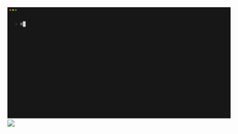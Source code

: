 <div align="center">
    <a href="https://github.com/momepp/momepp/blob/main/vhs.tape">
        <img src="https://github.com/MomePP/MomePP/blob/main/momepp-info.gif"
    </a>
    </br>
</div>
<a href="https://github.com/momepp/momepp">
    <img src="https://github-readme-stats.vercel.app/api?username=momepp&show_icons=true&count_private=true&theme=dark"
</a>

<!--
**MomePP/momepp** is a ✨ _special_ ✨ repository because its `README.md` (this file) appears on your GitHub profile.

Here are some ideas to get you started:

- 🔭 I’m currently working on ...
- 🌱 I’m currently learning ...
- 👯 I’m looking to collaborate on ...
- 🤔 I’m looking for help with ...
- 💬 Ask me about ...
- 📫 How to reach me: ...
- 😄 Pronouns: ...
- ⚡ Fun fact: ...
-->
